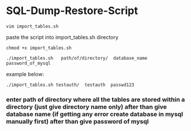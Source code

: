 # SQL-Dump-Restore-Script

```
vim import_tables.sh
```
paste the script into import_tables.sh directory

```
chmod +x import_tables.sh
```
```
./import_tables.sh   path/of/directory/  database_name  password_of_mysql
```
example below:
```
./import_tables.sh testauth/  testauth  passwd123
```
### enter path of directory where all the tables are stored within a directory (just give directory name only)  after than give database name (if getting any error create database in mysql manually first) after than give password of mysql
